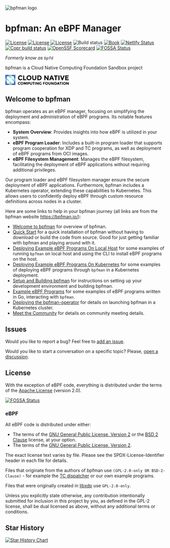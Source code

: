 ![bpfman logo](./docs/img/horizontal/color/bpfman-horizontal-color.png) <!-- markdownlint-disable-line first-line-heading -->

# bpfman: An eBPF Manager

[![License][apache2-badge]][apache2-url]
[![License][bsd2-badge]][bsd2-url]
[![License][gpl-badge]][gpl-url]
![Build status][build-badge]
[![Book][book-badge]][book-url]
[![Netlify Status][netlify-badge]][netlify-url]
[![Copr build status][copr-badge]][copr-url]
[![OpenSSF Scorecard][openssf-badge]][openssf-url]
[![FOSSA Status][fossa-badge]][fossa-url]

[apache2-badge]: https://img.shields.io/badge/License-Apache%202.0-blue.svg
[apache2-url]: https://opensource.org/licenses/Apache-2.0
[bsd2-badge]: https://img.shields.io/badge/License-BSD%202--Clause-orange.svg
[bsd2-url]: https://opensource.org/licenses/BSD-2-Clause
[gpl-badge]: https://img.shields.io/badge/License-GPL%20v2-blue.svg
[gpl-url]: https://opensource.org/licenses/GPL-2.0
[build-badge]: https://img.shields.io/github/actions/workflow/status/bpfman/bpfman/build.yml?branch=main
[book-badge]: https://img.shields.io/badge/read%20the-book-9cf.svg
[book-url]: https://bpfman.io/
[copr-badge]: https://copr.fedorainfracloud.org/coprs/g/ebpf-sig/bpfman-next/package/bpfman/status_image/last_build.png
[copr-url]: https://copr.fedorainfracloud.org/coprs/g/ebpf-sig/bpfman-next/package/bpfman/
[netlify-badge]: https://api.netlify.com/api/v1/badges/557ca612-4b7f-480d-a1cc-43b453502992/deploy-status
[netlify-url]: https://app.netlify.com/sites/bpfman/deploys
[openssf-badge]: https://api.scorecard.dev/projects/github.com/bpfman/bpfman/badge
[openssf-url]: https://scorecard.dev/viewer/?uri=github.com/bpfman/bpfman
[fossa-badge]: https://app.fossa.com/api/projects/git%2Bgithub.com%2Fbpfman%2Fbpfman.svg?type=shield
[fossa-url]: https://app.fossa.com/projects/git%2Bgithub.com%2Fbpfman%2Fbpfman?ref=badge_shield

_Formerly know as `bpfd`_

bpfman is a Cloud Native Computing Foundation Sandbox project

<picture>
   <source media="(prefers-color-scheme: dark)" srcset="https://raw.githubusercontent.com/cncf/artwork/main/other/cncf/horizontal/white/cncf-white.png"/>
   <source media="(prefers-color-scheme: light)" srcset="https://raw.githubusercontent.com/cncf/artwork/main/other/cncf/horizontal/color/cncf-color.png"/>
   <img alt="CNCF Logo" src="https://raw.githubusercontent.com/cncf/artwork/main/other/cncf/horizontal/color/cncf-color.png" width="200px"/>
</picture>

## Welcome to bpfman

bpfman operates as an eBPF manager, focusing on simplifying the deployment and administration of eBPF programs. Its notable features encompass:

- **System Overview**: Provides insights into how eBPF is utilized in your system.
- **eBPF Program Loader**: Includes a built-in program loader that supports program cooperation for XDP and TC programs, as well as deployment of eBPF programs from OCI images.
- **eBPF Filesystem Management**: Manages the eBPF filesystem, facilitating the deployment of eBPF applications without requiring additional privileges.

Our program loader and eBPF filesystem manager ensure the secure deployment of eBPF applications.
Furthermore, bpfman includes a Kubernetes operator, extending these capabilities to Kubernetes.
This allows users to confidently deploy eBPF through custom resource definitions across nodes in a cluster.

Here are some links to help in your bpfman journey (all links are from the bpfman website <https://bpfman.io/>):

- [Welcome to bpfman](https://bpfman.io/) for overview of bpfman.
- [Quick Start](https://bpfman.io/main/quick-start) for a quick installation of bpfman without having to download or
  build the code from source.
  Good for just getting familiar with bpfman and playing around with it.
- [Deploying Example eBPF Programs On Local Host](https://bpfman.io/main/getting-started/example-bpf-local/)
  for some examples of running `bpfman` on local host and using the CLI to install
  eBPF programs on the host.
- [Deploying Example eBPF Programs On Kubernetes](https://bpfman.io/main/getting-started/example-bpf-k8s/)
  for some examples of deploying eBPF programs through `bpfman` in a Kubernetes deployment.
- [Setup and Building bpfman](https://bpfman.io/main/getting-started/building-bpfman/) for instructions
  on setting up your development environment and building bpfman.
- [Example eBPF Programs](https://bpfman.io/main/getting-started/example-bpf/) for some
  examples of eBPF programs written in Go, interacting with `bpfman`.
- [Deploying the bpfman-operator](https://bpfman.io/main/getting-started/develop-operator/) for details on launching
  bpfman in a Kubernetes cluster.
- [Meet the Community](https://bpfman.io/main/governance/meetings/) for details on community meeting details.

## Issues

Would you like to report a bug? Feel free to [add an issue](https://github.com/bpfman/bpfman/issues).

Would you like to start a conversation on a specific topic? Please, [open a discussion](https://github.com/bpfman/bpfman/discussions).

## License

With the exception of eBPF code, everything is distributed under the terms of
the [Apache License] (version 2.0).

[![FOSSA Status](https://app.fossa.com/api/projects/git%2Bgithub.com%2Fbpfman%2Fbpfman.svg?type=large)](https://app.fossa.com/projects/git%2Bgithub.com%2Fbpfman%2Fbpfman?ref=badge_large)

### eBPF

All eBPF code is distributed under either:

- The terms of the [GNU General Public License, Version 2] or the
  [BSD 2 Clause] license, at your option.
- The terms of the [GNU General Public License, Version 2].

The exact license text varies by file. Please see the SPDX-License-Identifier
header in each file for details.

Files that originate from the authors of bpfman use
`(GPL-2.0-only OR BSD-2-Clause)` - for example the [TC dispatcher] or our
own example programs.

Files that were originally created in [libxdp] use `GPL-2.0-only`.

Unless you explicitly state otherwise, any contribution intentionally submitted
for inclusion in this project by you, as defined in the GPL-2 license, shall be
dual licensed as above, without any additional terms or conditions.

[Apache license]: LICENSE-APACHE
[GNU General Public License, Version 2]: LICENSE-GPL2
[BSD 2 Clause]: LICENSE-BSD2
[libxdp]: https://github.com/xdp-project/xdp-tools
[TC dispatcher]:https://github.com/bpfman/bpfman/blob/main/bpf/tc_dispatcher.bpf.c

## Star History

<a href="https://star-history.com/#bpfman/bpfman&Date">
 <picture>
   <source media="(prefers-color-scheme: dark)" srcset="https://api.star-history.com/svg?repos=bpfman/bpfman&type=Date&theme=dark" />
   <source media="(prefers-color-scheme: light)" srcset="https://api.star-history.com/svg?repos=bpfman/bpfman&type=Date" />
   <img alt="Star History Chart" src="https://api.star-history.com/svg?repos=bpfman/bpfman&type=Date" />
 </picture>
</a>
